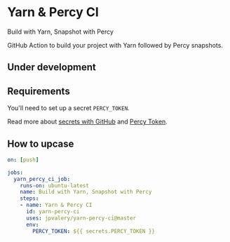 # Yarn & Percy CI
Build with Yarn, Snapshot with Percy

GitHub Action to build your project with Yarn followed by Percy snapshots.

## Under development

## Requirements

You'll need to set up a secret `PERCY_TOKEN`.

Read more about [secrets with GitHub](https://help.github.com/en/articles/virtual-environments-for-github-actions#creating-and-using-secrets-encrypted-variables) and [Percy Token](https://docs.percy.io/docs/environment-variables).

## How to upcase

```yaml
on: [push]

jobs:
  yarn_percy_ci_job:
    runs-on: ubuntu-latest
    name: Build with Yarn, Snapshot with Percy
    steps:
    - name: Yarn & Percy CI
      id: yarn-percy-ci
      uses: jpvalery/yarn-percy-ci@master
      env:
        PERCY_TOKEN: ${{ secrets.PERCY_TOKEN }}
```
